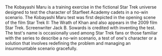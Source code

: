 The Kobayashi Maru is a training exercise in the fictional Star Trek universe designed to test the character of Starfleet Academy cadets in a no-win scenario. The Kobayashi Maru test was first depicted in the opening scene of the film Star Trek II: The Wrath of Khan and also appears in the 2009 film Star Trek. Screenwriter Jack B. Sowards is credited with inventing the test. The test's name is occasionally used among Star Trek fans or those familiar with the series to describe a no-win scenario, a test of one's character or a solution that involves redefining the problem and managing an insurmountable scenario gracefully. 
